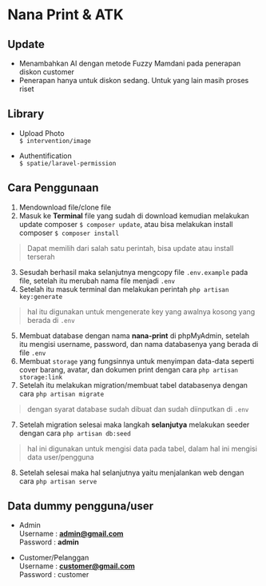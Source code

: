# Nana Print & ATK

## Update
- Menambahkan AI dengan metode Fuzzy Mamdani pada penerapan diskon customer
- Penerapan hanya untuk diskon sedang. Untuk yang lain masih proses riset

## Library
- Upload Photo<br>
  ``$ intervention/image``<br>

- Authentification<br>
  ``$ spatie/laravel-permission``<br>

## Cara Penggunaan

1. Mendownload file/clone file
2. Masuk ke **Terminal** file yang sudah di download kemudian melakukan update composer `$ composer update`, atau bisa melakukan install composer `$ composer install`
> Dapat memilih dari salah satu perintah, bisa update atau install terserah

3. Sesudah berhasil maka selanjutnya mengcopy file `.env.example` pada file, setelah itu merubah nama file menjadi `.env`
4. Setelah itu masuk terminal dan melakukan perintah `php artisan key:generate`
> hal itu digunakan untuk mengenerate key yang awalnya kosong yang berada di `.env`

5. Membuat database dengan nama **nana-print** di phpMyAdmin, setelah itu mengisi username, password, dan nama databasenya yang berada di file `.env`
6. Membuat `storage` yang fungsinnya untuk menyimpan data-data seperti cover barang, avatar, dan dokumen print dengan cara `php artisan storage:link`
7. Setelah itu melakukan migration/membuat tabel databasenya dengan cara `php artisan migrate`
> dengan syarat database sudah dibuat dan sudah diinputkan di `.env`

7. Setelah migration selesai maka langkah **selanjutya** melakukan seeder dengan cara `php artisan db:seed`
> hal ini digunakan untuk mengisi data pada tabel, dalam hal ini mengisi data user/pengguna

8. Setelah selesai maka hal selanjutnya yaitu menjalankan web dengan cara `php artisan serve`

## Data dummy pengguna/user
- Admin <br>
Username : **admin@gmail.com**<br>
Password : **admin**

<!-- markdownlint-disable MD000 -->
- Customer/Pelanggan<br>
Username : **customer@gmail.com**<br>
Password : customer
